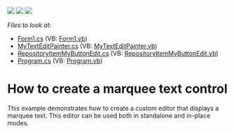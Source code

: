<!-- default badges list -->
![](https://img.shields.io/endpoint?url=https://codecentral.devexpress.com/api/v1/VersionRange/128619752/13.1.4%2B)
[![](https://img.shields.io/badge/Open_in_DevExpress_Support_Center-FF7200?style=flat-square&logo=DevExpress&logoColor=white)](https://supportcenter.devexpress.com/ticket/details/E2415)
[![](https://img.shields.io/badge/📖_How_to_use_DevExpress_Examples-e9f6fc?style=flat-square)](https://docs.devexpress.com/GeneralInformation/403183)
<!-- default badges end -->
<!-- default file list -->
*Files to look at*:

* [Form1.cs](./CS/Form1.cs) (VB: [Form1.vb](./VB/Form1.vb))
* [MyTextEditPainter.cs](./CS/MyButtonEdit/MyTextEditPainter.cs) (VB: [MyTextEditPainter.vb](./VB/MyButtonEdit/MyTextEditPainter.vb))
* [RepositoryItemMyButtonEdit.cs](./CS/MyButtonEdit/RepositoryItemMyButtonEdit.cs) (VB: [RepositoryItemMyButtonEdit.vb](./VB/MyButtonEdit/RepositoryItemMyButtonEdit.vb))
* [Program.cs](./CS/Program.cs) (VB: [Program.vb](./VB/Program.vb))
<!-- default file list end -->
# How to create a marquee text control


<p>This example demonstrates how to create a custom editor that displays a marquee text. This editor can be used both in standalone and in-place modes.</p>

<br/>


